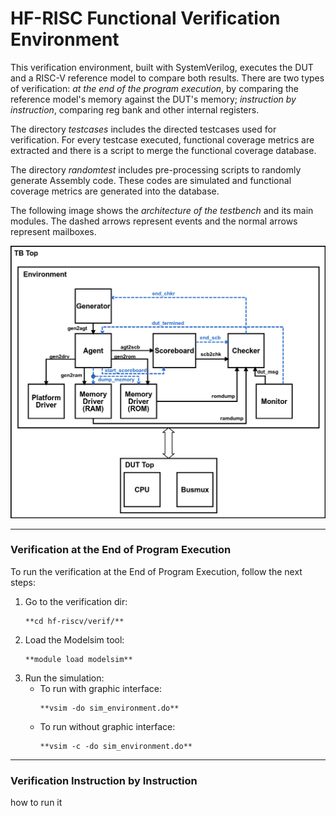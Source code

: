 
# HF-RISC Functional Verification Environment

This verification environment, built with SystemVerilog, executes the DUT and a RISC-V reference model to compare both results.
There are two types of verification: *at the end of the program execution*, by comparing the reference model's memory 
against the DUT's memory; *instruction by instruction*, comparing reg bank and other internal registers.

The directory *testcases* includes the directed testcases used for verification. For every testcase executed, functional coverage 
metrics are extracted and there is a script to merge the functional coverage database.

The directory *randomtest* includes pre-processing scripts to randomly generate Assembly code. These codes are simulated and 
functional coverage metrics are generated into the database. 

The following image shows the *architecture of the testbench* and its main modules. The dashed arrows represent events and the normal arrows represent mailboxes.

![tb](tb.png)

---
### Verification at the End of Program Execution

To run the verification at the End of Program Execution, follow the next steps:
1. Go to the verification dir: <br />
   ```
   **cd hf-riscv/verif/**
   ```
2. Load the Modelsim tool: <br /> 
   ```
   **module load modelsim**
   ```
3. Run the simulation: <br />
   - To run with graphic interface: <br />
      ```
      **vsim -do sim_environment.do**
      ```
   - To run without graphic interface: <br />
      ```
      **vsim -c -do sim_environment.do**
      ```    
---
### Verification Instruction by Instruction

how to run it

